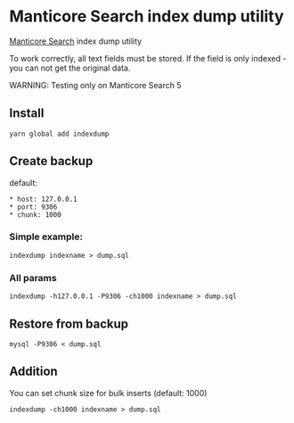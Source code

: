 # Manticore Search index dump utility

[Manticore Search](https://manticoresearch.com/) index dump utility

To work correctly, all text fields must be stored. If the field is only indexed - you can not get the original data.

WARNING: Testing only on Manticore Search 5

## Install

```shell
yarn global add indexdump
```

## Create backup

default:

    * host: 127.0.0.1
    * port: 9306
    * chunk: 1000

### Simple example:

```shell
indexdump indexname > dump.sql
```

### All params

```shell
indexdump -h127.0.0.1 -P9306 -ch1000 indexname > dump.sql
```

## Restore from backup

```shell
mysql -P9306 < dump.sql
```

## Addition

You can set chunk size for bulk inserts (default: 1000)

```shell
indexdump -ch1000 indexname > dump.sql
```